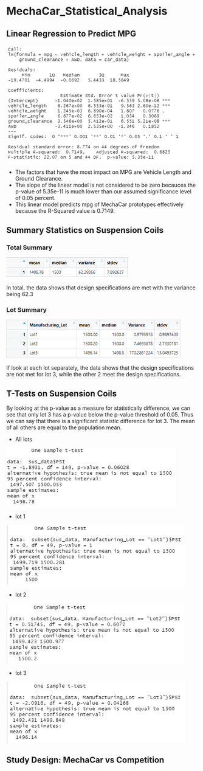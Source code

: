 # MechaCar_Statistical_Analysis

## Linear Regression to Predict MPG
![summary](resources/d1.PNG)

- The factors that have the most impact on MPG are Vehicle Length and Ground Clearance.
- The slope of the linear model is not considered to be zero becauces the p-value of 5.35e-11 is much lower than our assumed significance level of 0.05 percent.
- This linear model predicts mpg of MechaCar prototypes effectively because the R-Squared value is 0.7149.

## Summary Statistics on Suspension Coils
### Total Summary
![total](resources/d2_total.PNG)

In total, the data shows that design specifications are met with the variance being 62.3

### Lot Summary
![lot](resources/d2_lot.PNG)

If look at each lot separately, the data shows that the design specifications are not met for lot 3, while the other 2 meet the design specifications.

## T-Tests on Suspension Coils

By looking at the p-value as a measure for statistically difference, we can see that only lot 3 has a p-value below the p-value threshold of 0.05. Thus we can say that there is a significant statistic difference for lot 3. The mean of all others are equal to the population mean.

- All lots

![all](resources/d3_total.PNG)
- lot 1

![1](resources/d3_lot1.PNG)
- lot 2

![2](resources/d3_lot2.PNG)
- lot 3

![3](resources/d3_lot3.PNG)

## Study Design: MechaCar vs Competition
